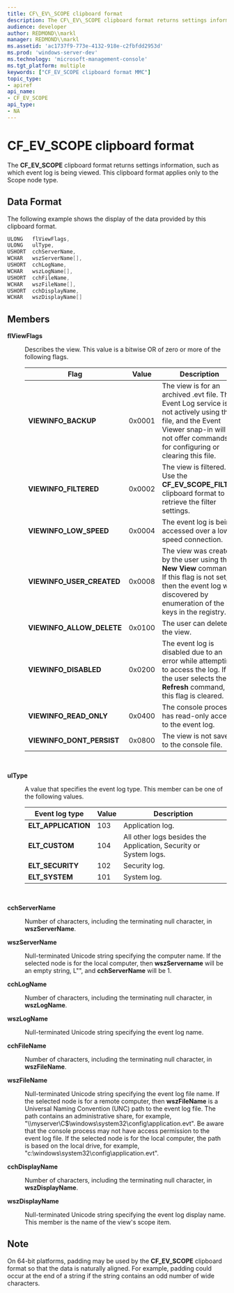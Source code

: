 ```yaml
---
title: CF\_EV\_SCOPE clipboard format
description: The CF\_EV\_SCOPE clipboard format returns settings information, such as which event log is being viewed. This clipboard format applies only to the Scope node type.
audience: developer
author: REDMOND\\markl
manager: REDMOND\\markl
ms.assetid: 'ac1737f9-773e-4132-918e-c2fbfdd2953d'
ms.prod: 'windows-server-dev'
ms.technology: 'microsoft-management-console'
ms.tgt_platform: multiple
keywords: ["CF_EV_SCOPE clipboard format MMC"]
topic_type:
- apiref
api_name:
- CF_EV_SCOPE
api_type:
- NA
---
```


# CF\_EV\_SCOPE clipboard format

The **CF\_EV\_SCOPE** clipboard format returns settings information, such as which event log is being viewed. This clipboard format applies only to the Scope node type.

## Data Format

The following example shows the display of the data provided by this clipboard format.


```C++
ULONG   flViewFlags,
ULONG   ulType,
USHORT  cchServerName,
WCHAR   wszServerName[],
USHORT  cchLogName,
WCHAR   wszLogName[],
USHORT  cchFileName,
WCHAR   wszFileName[],
USHORT  cchDisplayName,
WCHAR   wszDisplayName[]
```



## Members

<dl> <dt>

<span id="flViewFlags"></span><span id="flviewflags"></span><span id="FLVIEWFLAGS"></span>**flViewFlags**
</dt> <dd>

Describes the view. This value is a bitwise OR of zero or more of the following flags.



| Flag                        | Value  | Description                                                                                                                                                                               |
|-----------------------------|--------|-------------------------------------------------------------------------------------------------------------------------------------------------------------------------------------------|
| **VIEWINFO\_BACKUP**        | 0x0001 | The view is for an archived .evt file. The Event Log service is not actively using this file, and the Event Viewer snap-in will not offer commands for configuring or clearing this file. |
| **VIEWINFO\_FILTERED**      | 0x0002 | The view is filtered. Use the **CF\_EV\_SCOPE\_FILTER** clipboard format to retrieve the filter settings.                                                                                 |
| **VIEWINFO\_LOW\_SPEED**    | 0x0004 | The event log is being accessed over a low-speed connection.                                                                                                                              |
| **VIEWINFO\_USER\_CREATED** | 0x0008 | The view was created by the user using the **New View** command. If this flag is not set, then the event log was discovered by enumeration of the log keys in the registry.               |
| **VIEWINFO\_ALLOW\_DELETE** | 0x0100 | The user can delete the view.                                                                                                                                                             |
| **VIEWINFO\_DISABLED**      | 0x0200 | The event log is disabled due to an error while attempting to access the log. If the user selects the **Refresh** command, this flag is cleared.                                          |
| **VIEWINFO\_READ\_ONLY**    | 0x0400 | The console process has read-only access to the event log.                                                                                                                                |
| **VIEWINFO\_DONT\_PERSIST** | 0x0800 | The view is not saved to the console file.                                                                                                                                                |



 

</dd> <dt>

<span id="ulType"></span><span id="ultype"></span><span id="ULTYPE"></span>**ulType**
</dt> <dd>

A value that specifies the event log type. This member can be one of the following values.



| Event log type       | Value | Description                                                      |
|----------------------|-------|------------------------------------------------------------------|
| **ELT\_APPLICATION** | 103   | Application log.                                                 |
| **ELT\_CUSTOM**      | 104   | All other logs besides the Application, Security or System logs. |
| **ELT\_SECURITY**    | 102   | Security log.                                                    |
| **ELT\_SYSTEM**      | 101   | System log.                                                      |



 

</dd> <dt>

<span id="cchServerName"></span><span id="cchservername"></span><span id="CCHSERVERNAME"></span>**cchServerName**
</dt> <dd>

Number of characters, including the terminating null character, in **wszServerName**.

</dd> <dt>

<span id="wszServerName"></span><span id="wszservername"></span><span id="WSZSERVERNAME"></span>**wszServerName**
</dt> <dd>

Null-terminated Unicode string specifying the computer name. If the selected node is for the local computer, then **wszServername** will be an empty string, L"", and **cchServerName** will be 1.

</dd> <dt>

<span id="cchLogName"></span><span id="cchlogname"></span><span id="CCHLOGNAME"></span>**cchLogName**
</dt> <dd>

Number of characters, including the terminating null character, in **wszLogName**.

</dd> <dt>

<span id="wszLogName"></span><span id="wszlogname"></span><span id="WSZLOGNAME"></span>**wszLogName**
</dt> <dd>

Null-terminated Unicode string specifying the event log name.

</dd> <dt>

<span id="cchFileName"></span><span id="cchfilename"></span><span id="CCHFILENAME"></span>**cchFileName**
</dt> <dd>

Number of characters, including the terminating null character, in **wszFileName**.

</dd> <dt>

<span id="wszFileName"></span><span id="wszfilename"></span><span id="WSZFILENAME"></span>**wszFileName**
</dt> <dd>

Null-terminated Unicode string specifying the event log file name. If the selected node is for a remote computer, then **wszFileName** is a Universal Naming Convention (UNC) path to the event log file. The path contains an administrative share, for example, "\\\\myserver\\C$\\windows\\system32\\config\\application.evt". Be aware that the console process may not have access permission to the event log file. If the selected node is for the local computer, the path is based on the local drive, for example, "c:\\windows\\system32\\config\\application.evt".

</dd> <dt>

<span id="cchDisplayName"></span><span id="cchdisplayname"></span><span id="CCHDISPLAYNAME"></span>**cchDisplayName**
</dt> <dd>

Number of characters, including the terminating null character, in **wszDisplayName**.

</dd> <dt>

<span id="wszDisplayName"></span><span id="wszdisplayname"></span><span id="WSZDISPLAYNAME"></span>**wszDisplayName**
</dt> <dd>

Null-terminated Unicode string specifying the event log display name. This member is the name of the view's scope item.

</dd> </dl>

## Note

On 64-bit platforms, padding may be used by the **CF\_EV\_SCOPE** clipboard format so that the data is naturally aligned. For example, padding could occur at the end of a string if the string contains an odd number of wide characters.

 

 




